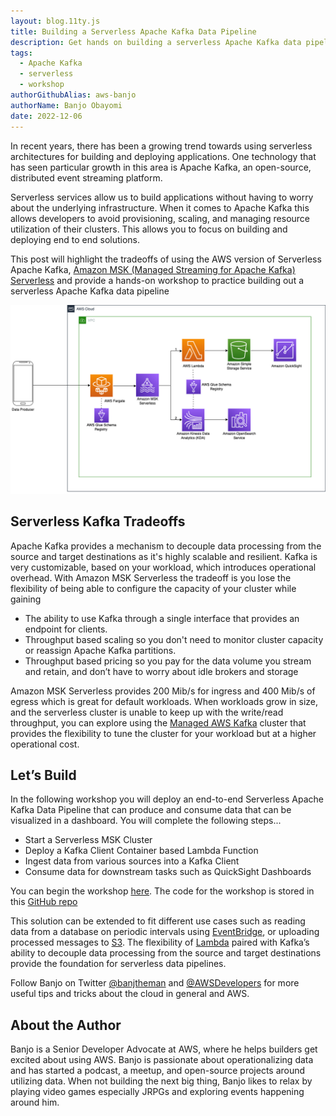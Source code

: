 ```yaml
---
layout: blog.11ty.js
title: Building a Serverless Apache Kafka Data Pipeline
description: Get hands on building a serverless Apache Kafka data pipeline
tags:
  - Apache Kafka
  - serverless
  - workshop
authorGithubAlias: aws-banjo
authorName: Banjo Obayomi
date: 2022-12-06
---
```


In recent years, there has been a growing trend towards using serverless architectures for building and deploying applications. One technology that has seen particular growth in this area is Apache Kafka, an open-source, distributed event streaming platform.

Serverless services allow us to build applications without having to worry about the underlying infrastructure. When it comes to Apache Kafka this allows developers to avoid provisioning, scaling, and managing resource utilization of their clusters. This allows you to focus on building and deploying end to end solutions.

This post will highlight the tradeoffs of using the AWS version of Serverless Apache Kafka, [Amazon MSK (Managed Streaming for Apache Kafka) Serverless](https://aws.amazon.com/msk/features/msk-serverless/) and provide a hands-on workshop to practice building out a serverless Apache Kafka data pipeline

![Architecture of Workshop](images/new_arch_diag.png "Architecture of Workshop")

## Serverless Kafka Tradeoffs

Apache Kafka provides a mechanism to decouple data processing from the source and target destinations as it's highly scalable and resilient. Kafka is very customizable, based on your workload, which introduces operational overhead. With Amazon MSK Serverless the tradeoff is you lose the flexibility of being able to configure the capacity of your cluster while gaining

* The ability to use Kafka through a single interface that provides an endpoint for clients. 
* Throughput based scaling so you don't need to monitor cluster capacity or reassign Apache Kafka partitions.
* Throughput based pricing so you pay for the data volume you stream and retain, and don’t have to worry about idle brokers and storage

Amazon MSK Serverless provides 200 Mib/s for ingress and 400 Mib/s of egress which is great for default workloads. When workloads grow in size, and the serverless cluster is unable to keep up with the write/read throughput, you can explore using the [Managed AWS Kafka](https://aws.amazon.com/msk/) cluster that provides the flexibility to tune the cluster for your workload but at a higher operational cost.

## Let’s Build

In the following workshop you will deploy an end-to-end Serverless Apache Kafka Data Pipeline that can produce and consume data that can be visualized in a dashboard. You will complete the following steps...

* Start a Serverless MSK Cluster
* Deploy a Kafka Client Container based Lambda Function
* Ingest data from various sources into a Kafka Client
* Consume data for downstream tasks such as QuickSight Dashboards

You can begin the workshop [here](https://catalog.us-east-1.prod.workshops.aws/workshops/6f017075-2245-4bbb-9e06-76f013dce1c9/en-US). The code for the workshop is stored in this [GitHub repo](https://github.com/aws-samples/msk-serverless-data-pipeline/)

This solution can be extended to fit different use cases such as reading data from a database on periodic intervals using [EventBridge](https://aws.amazon.com/eventbridge/), or uploading processed messages to [S3](https://aws.amazon.com/s3/). The flexibility of [Lambda](https://aws.amazon.com/lambda/) paired with Kafka’s ability to decouple data processing from the source and target destinations provide the foundation for serverless data pipelines.

Follow Banjo on Twitter [@banjtheman](https://twitter.com/banjtheman) and [@AWSDevelopers](https://twitter.com/awsdevelopers) for more useful tips and tricks about the cloud in general and AWS.

## About the Author

Banjo is a Senior Developer Advocate at AWS, where he helps builders get excited about using AWS. Banjo is passionate about operationalizing data and has started a podcast, a meetup, and open-source projects around utilizing data. When not building the next big thing, Banjo likes to relax by playing video games especially JRPGs and exploring events happening around him.